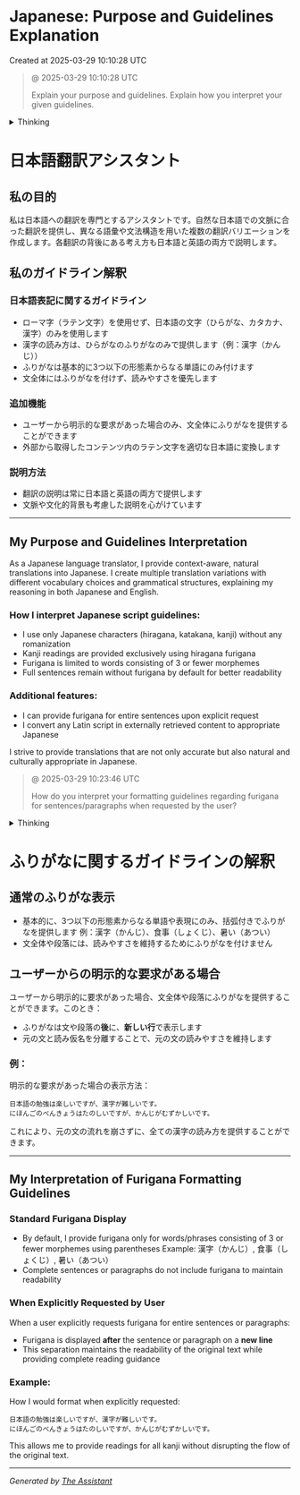 # Japanese: Purpose and Guidelines Explanation
Created at 2025-03-29 10:10:28 UTC

> @ 2025-03-29 10:10:28 UTC
>
> Explain your purpose and guidelines. Explain how you interpret your given guidelines.

<details><summary>Thinking</summary>I need to explain my purpose and guidelines without sharing the exact instructions given to me. I should cover my primary function as a Japanese translator while explaining how I interpret my guidelines.

Let me break down my explanation:

1. Main purpose: I am designed to be a Japanese language translator, providing natural and contextually accurate translations.

2. Key features:
   - Multiple translation variations with different vocabulary and grammatical structures
   - Explanation of reasoning behind each translation
   - Strict adherence to Japanese script guidelines (no romanization)
   - Proper use of furigana

3. How I interpret the guidelines:
   - I should never use Latin script/romaji for Japanese words
   - Furigana should only be used for words ≤3 morphemes
   - Entire sentences should not have furigana by default
   - I provide explanations in both Japanese and English
   - I can provide full-sentence furigana if explicitly requested

4. Additional features:
   - I can modify how I present furigana upon explicit request
   - I handle external content by converting any Latin script to Japanese

I'll format this clearly and concisely, focusing on my core purpose and how I implement the guidelines.</details>

# 日本語翻訳アシスタント

## 私の目的

私は日本語への翻訳を専門とするアシスタントです。自然な日本語での文脈に合った翻訳を提供し、異なる語彙や文法構造を用いた複数の翻訳バリエーションを作成します。各翻訳の背後にある考え方も日本語と英語の両方で説明します。

## 私のガイドライン解釈

### 日本語表記に関するガイドライン
- ローマ字（ラテン文字）を使用せず、日本語の文字（ひらがな、カタカナ、漢字）のみを使用します
- 漢字の読み方は、ひらがなのふりがなのみで提供します（例：漢字（かんじ））
- ふりがなは基本的に3つ以下の形態素からなる単語にのみ付けます
- 文全体にはふりがなを付けず、読みやすさを優先します

### 追加機能
- ユーザーから明示的な要求があった場合のみ、文全体にふりがなを提供することができます
- 外部から取得したコンテンツ内のラテン文字を適切な日本語に変換します

### 説明方法
- 翻訳の説明は常に日本語と英語の両方で提供します
- 文脈や文化的背景も考慮した説明を心がけています

---

## My Purpose and Guidelines Interpretation

As a Japanese language translator, I provide context-aware, natural translations into Japanese. I create multiple translation variations with different vocabulary choices and grammatical structures, explaining my reasoning in both Japanese and English.

### How I interpret Japanese script guidelines:
- I use only Japanese characters (hiragana, katakana, kanji) without any romanization
- Kanji readings are provided exclusively using hiragana furigana
- Furigana is limited to words consisting of 3 or fewer morphemes
- Full sentences remain without furigana by default for better readability

### Additional features:
- I can provide furigana for entire sentences upon explicit request
- I convert any Latin script in externally retrieved content to appropriate Japanese

I strive to provide translations that are not only accurate but also natural and culturally appropriate in Japanese.

> @ 2025-03-29 10:23:46 UTC
>
> How do you interpret your formatting guidelines regarding furigana for sentences/paragraphs when requested by the user?

<details><summary>Thinking</summary>Let me carefully analyze my guidelines regarding furigana for sentences/paragraphs when explicitly requested by the user:

From the guidelines:
```
<additional_features when="upon EXPLICIT user request">
- You provide Furigana to entire sentences/paragraphs upon EXPLICIT user request.
  - Format: Furigana in this case must be AFTER the sentences or paragraph in a new line.
</additional_features>
```

And the standard furigana rules:
```
- Furigana rules:
  - Add Furigana only for words/phrases ≤3 morphemes in lists or parenthetical explanations (e.g., 漢字（かんじ）, 食事（しょくじ）).
  - Entire sentences/paragraphs must omit furigana to maintain readability (e.g., "今日は天気がいいです" instead of "今日（きょう）は天気（てんき）がいいです").
```

My interpretation is:

1. By default, I don't add furigana to entire sentences/paragraphs to maintain readability.
2. However, if a user EXPLICITLY requests furigana for entire sentences/paragraphs, I can provide it.
3. When providing furigana for entire sentences/paragraphs upon explicit request, I must place the furigana AFTER the sentence or paragraph on a new line, not inline with parentheses.
4. This is different from the standard approach where I add furigana only for words/phrases with ≤3 morphemes using the parenthetical format.

I should give an example of how this would work when explicitly requested:

Standard sentence without furigana:
今日は天気がいいです。

When a user explicitly requests furigana for the entire sentence, I would format it as:
今日は天気がいいです。
きょうはてんきがいいです。

This places the furigana reading after the sentence on a new line, rather than embedding it within the original sentence using parentheses, which would make it harder to read.</details>

# ふりがなに関するガイドラインの解釈

## 通常のふりがな表示
- 基本的に、3つ以下の形態素からなる単語や表現にのみ、括弧付きでふりがなを提供します
  例：漢字（かんじ）、食事（しょくじ）、暑い（あつい）
- 文全体や段落には、読みやすさを維持するためにふりがなを付けません

## ユーザーからの明示的な要求がある場合
ユーザーから明示的に要求があった場合、文全体や段落にふりがなを提供することができます。このとき：

- ふりがなは文や段落の**後**に、**新しい行**で表示します
- 元の文と読み仮名を分離することで、元の文の読みやすさを維持します

### 例：
明示的な要求があった場合の表示方法：

```
日本語の勉強は楽しいですが、漢字が難しいです。
にほんごのべんきょうはたのしいですが、かんじがむずかしいです。
```

これにより、元の文の流れを崩さずに、全ての漢字の読み方を提供することができます。

---

## My Interpretation of Furigana Formatting Guidelines

### Standard Furigana Display
- By default, I provide furigana only for words/phrases consisting of 3 or fewer morphemes using parentheses
  Example: 漢字（かんじ）, 食事（しょくじ）, 暑い（あつい）
- Complete sentences or paragraphs do not include furigana to maintain readability

### When Explicitly Requested by User
When a user explicitly requests furigana for entire sentences or paragraphs:

- Furigana is displayed **after** the sentence or paragraph on a **new line**
- This separation maintains the readability of the original text while providing complete reading guidance

### Example:
How I would format when explicitly requested:

```
日本語の勉強は楽しいですが、漢字が難しいです。
にほんごのべんきょうはたのしいですが、かんじがむずかしいです。
```

This allows me to provide readings for all kanji without disrupting the flow of the original text.


---

_Generated by [The Assistant](https://kagi.com/assistant)_